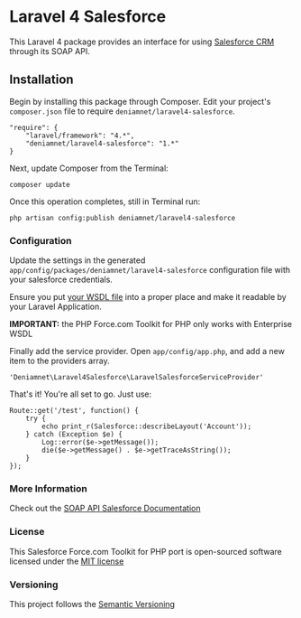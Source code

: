 Laravel 4 Salesforce
====================

This Laravel 4 package provides an interface for using [Salesforce CRM](http://www.salesforce.com/) through its SOAP API.

Installation
------------

Begin by installing this package through Composer. Edit your project's `composer.json` file to require `deniamnet/laravel4-salesforce`.

    "require": {
        "laravel/framework": "4.*",
        "deniamnet/laravel4-salesforce": "1.*"
    }

Next, update Composer from the Terminal:

    composer update

Once this operation completes, still in Terminal run:

	php artisan config:publish deniamnet/laravel4-salesforce
	
### Configuration

Update the settings in the generated `app/config/packages/deniamnet/laravel4-salesforce` configuration file with your salesforce credentials.

Ensure you put [your WSDL file](https://www.salesforce.com/us/developer/docs/api/Content/sforce_api_quickstart_steps_generate_wsdl.htm) into a proper place and make it readable by your Laravel Application. 

**IMPORTANT:** the PHP Force.com Toolkit for PHP only works with Enterprise WSDL

Finally add the service provider. Open `app/config/app.php`, and add a new item to the providers array.

    'Deniamnet\Laravel4Salesforce\LaravelSalesforceServiceProvider'

That's it! You're all set to go. Just use:

    Route::get('/test', function() {
        try {
            echo print_r(Salesforce::describeLayout('Account'));
        } catch (Exception $e) {
            Log::error($e->getMessage());
            die($e->getMessage() . $e->getTraceAsString());
        }
    });

### More Information

Check out the [SOAP API Salesforce Documentation](http://www.salesforce.com/us/developer/docs/api/index_Left.htm)

### License

This Salesforce Force.com Toolkit for PHP port is open-sourced software licensed under the [MIT license](http://opensource.org/licenses/MIT)

### Versioning

This project follows the [Semantic Versioning](http://semver.org/)
